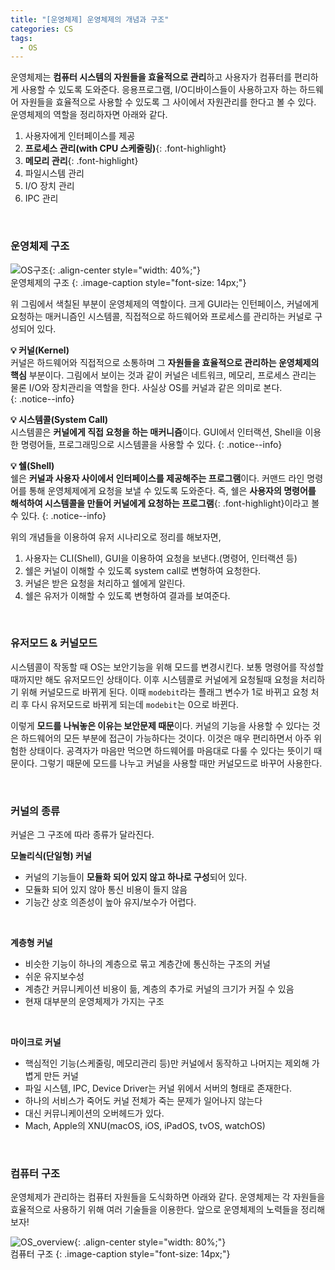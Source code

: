 ```yaml
---
title: "[운영체제] 운영체제의 개념과 구조"
categories: CS
tags:
  - OS
---
```


운영체제는 **컴퓨터 시스템의 자원들을 효율적으로 관리**하고 사용자가 컴퓨터를 편리하게 사용할 수 있도록 도와준다. 응용프로그램, I/O디바이스들이 사용하고자 하는 하드웨어 자원들을 효율적으로 사용할 수 있도록 그 사이에서 자원관리를 한다고 볼 수 있다. 운영체제의 역할을 정리하자면 아래와 같다.  
1. 사용자에게 인터페이스를 제공
2. **프로세스 관리(with CPU 스케줄링)**{: .font-highlight}
3. **메모리 관리**{: .font-highlight}
4. 파일시스템 관리
5. I/O 장치 관리
6. IPC 관리

<br />  

### 운영체제 구조  
![OS구조](https://user-images.githubusercontent.com/52196792/223935120-a4076849-c6b3-43c4-871f-6f457a6902c7.png){: .align-center style="width: 40%;"}  
운영체제의 구조
{: .image-caption style="font-size: 14px;"}  

위 그림에서 색칠된 부분이 운영체제의 역할이다. 크게 GUI라는 인턴페이스, 커널에게 요청하는 매커니즘인 시스템콜, 직접적으로 하드웨어와 프로세스를 관리하는 커널로 구성되어 있다.  

**💡 커널(Kernel)**  
커널은 하드웨어와 직접적으로 소통하며 그 **자원들을 효율적으로 관리하는 운영체제의 핵심** 부분이다. 그림에서 보이는 것과 같이 커널은 네트워크, 메모리, 프로세스 관리는 물론 I/O와 장치관리을 역할을 한다. 사실상 OS를 커널과 같은 의미로 본다.  
{: .notice--info}  


**💡 시스템콜(System Call)**  
시스템콜은 **커널에게 직접 요청을 하는 매커니즘**이다. GUI에서 인터랙션, Shell을 이용한 명령어들, 프로그래밍으로 시스템콜을 사용할 수 있다.
{: .notice--info}  


**💡 쉘(Shell)**  
쉘은 **커널과 사용자 사이에서 인터페이스를 제공해주는 프로그램**이다. 커맨드 라인 명령어를 통해 운영체제에게 요청을 보낼 수 있도록 도와준다. 즉, 쉘은 **사용자의 명령어를 해석하여 시스템콜을 만들어 커널에게 요청하는 프로그램**{: .font-highlight}이라고 볼 수 있다.
{: .notice--info} 


위의 개념들을 이용하여 유저 시나리오로 정리를 해보자면,
1. 사용자는 CLI(Shell), GUI을 이용하여 요청을 보낸다.(명령어, 인터랙션 등)
2. 쉘은 커널이 이해할 수 있도록 system call로 변형하여 요청한다.
3. 커널은 받은 요청을 처리하고 쉘에게 알린다.
4. 쉘은 유저가 이해할 수 있도록 변형하여 결과를 보여준다.

<br />  

### 유저모드 & 커널모드 
시스템콜이 작동할 때 OS는 보안기능을 위해 모드를 변경시킨다. 보통 명령어를 작성할때까지만 해도 유저모드인 상태이다. 이후 시스템콜로 커널에게 요청될때 요청을 처리하기 위해 커널모드로 바뀌게 된다. 이때 `modebit`라는 플래그 변수가 1로 바뀌고 요청 처리 후 다시 유저모드로 바뀌게 되는데 `modebit`는 0으로 바뀐다.

이렇게 **모드를 나눠놓은 이유는 보안문제 때문**이다. 커널의 기능을 사용할 수 있다는 것은 하드웨어의 모든 부분에 접근이 가능하다는 것이다. 이것은 매우 편리하면서 아주 위험한 상태이다. 공격자가 마음만 먹으면 하드웨어를 마음대로 다룰 수 있다는 뜻이기 때문이다. 그렇기 때문에 모드를 나누고 커널을 사용할 때만 커널모드로 바꾸어 사용한다.  

<br/>  

### 커널의 종류
커널은 그 구조에 따라 종류가 달라진다.  

**모놀리식(단일형) 커널**
- 커널의 기능들이 **모듈화 되어 있지 않고 하나로 구성**되어 있다.
- 모듈화 되어 있지 않아 통신 비용이 들지 않음
- 기능간 상호 의존성이 높아 유지/보수가 어렵다.  

<br />  

**계층형 커널**  
- 비슷한 기능이 하나의 계층으로 묶고 계층간에 통신하는 구조의 커널
- 쉬운 유지보수성
- 계층간 커뮤니케이션 비용이 듦, 계층의 추가로 커널의 크기가 커질 수 있음
- 현재 대부분의 운영체제가 가지는 구조

<br />  

**마이크로 커널**  
- 핵심적인 기능(스케줄링, 메모리관리 등)만 커널에서 동작하고 나머지는 제외해 가볍게 만든 커널  
- 파일 시스템, IPC, Device Driver는 커널 위에서 서버의 형태로 존재한다.
- 하나의 서비스가 죽어도 커널 전체가 죽는 문제가 일어나지 않는다
- 대신 커뮤니케이션의 오버헤드가 있다.  
- Mach, Apple의 XNU(macOS, iOS, iPadOS, tvOS, watchOS)  

<br />  

### 컴퓨터 구조
운영체제가 관리하는 컴퓨터 자원들을 도식화하면 아래와 같다. 운영체제는 각 자원들을 효율적으로 사용하기 위해 여러 기술들을 이용한다. 앞으로 운영체제의 노력들을 정리해보자!


![OS_overview](https://user-images.githubusercontent.com/52196792/223951801-78839903-4278-4ced-a843-ee6b28fc401a.png){: .align-center style="width: 80%;"}  
컴퓨터 구조
{: .image-caption style="font-size: 14px;"}  